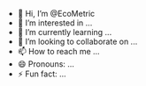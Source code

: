 - 👋 Hi, I’m @EcoMetric
- 👀 I’m interested in ...
- 🌱 I’m currently learning ...
- 💞️ I’m looking to collaborate on ...
- 📫 How to reach me ...
- 😄 Pronouns: ...
- ⚡ Fun fact: ...

<!---
EcoMetric/EcoMetric is a ✨ special ✨ repository because its `README.md` (this file) appears on your GitHub profile.
You can click the Preview link to take a look at your changes.
--->
